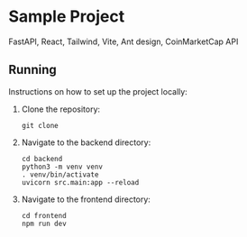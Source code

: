 # Sample Project

FastAPI, React, Tailwind, Vite, Ant design, CoinMarketCap API

## Running

Instructions on how to set up the project locally:
1. Clone the repository:
    ```
    git clone
2. Navigate to the backend directory:
    ```
   cd backend
   python3 -m venv venv
   . venv/bin/activate
   uvicorn src.main:app --reload
    ```
3. Navigate to the frontend directory:
    ```
   cd frontend
   npm run dev
    ```
